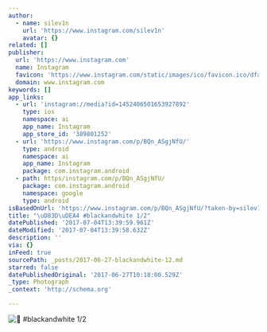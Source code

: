```yaml
---
author:
  - name: silev1n
    url: 'https://www.instagram.com/silev1n'
    avatar: {}
related: []
publisher:
  url: 'https://www.instagram.com'
  name: Instagram
  favicon: 'https://www.instagram.com/static/images/ico/favicon.ico/dfa85bb1fd63.ico'
  domain: www.instagram.com
keywords: []
app_links:
  - url: 'instagram://media?id=1452406501653927892'
    type: ios
    namespace: ai
    app_name: Instagram
    app_store_id: '389801252'
  - url: 'https://www.instagram.com/p/BQn_ASgjNfU/'
    type: android
    namespace: ai
    app_name: Instagram
    package: com.instagram.android
  - path: https/instagram.com/p/BQn_ASgjNfU/
    package: com.instagram.android
    namespace: google
    type: android
isBasedOnUrl: 'https://www.instagram.com/p/BQn_ASgjNfU/?taken-by=silev1n'
title: "\uD83D\uDEA4 #blackandwhite 1/2"
datePublished: '2017-07-04T13:39:59.961Z'
dateModified: '2017-07-04T13:39:58.632Z'
description: ''
via: {}
inFeed: true
sourcePath: _posts/2017-06-27-blackandwhite-12.md
starred: false
datePublishedOriginal: '2017-06-27T10:18:00.529Z'
_type: Photograph
_context: 'http://schema.org'

---
```

![ #blackandwhite 1/2](https://scontent.cdninstagram.com/t51.2885-15/s640x640/sh0.08/e35/16788567_271049569995713_238839111241170944_n.jpg)